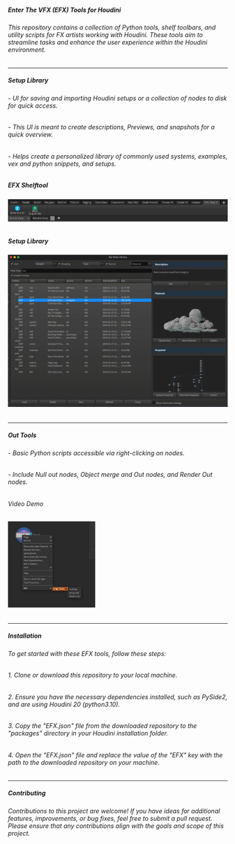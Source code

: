 ##### Enter The VFX (EFX) Tools for Houdini

###### This repository contains a collection of Python tools, shelf toolbars, and utility scripts for FX artists working with Houdini. These tools aim to streamline tasks and enhance the user experience within the Houdini environment.

---

##### Setup Library
###### - UI for saving and importing Houdini setups or a collection of nodes to disk for quick access.
###### - This UI is meant to create descriptions, Previews, and snapshots for a quick overview.
###### - Helps create a personalized library of commonly used systems, examples, vex and python snippets, and setups.

##### *EFX Shelftool*

###### <img src="https://github.com/Th3Disasterpiece/EFX/blob/master/config/thumbnails/snipUIShelftool_snapshot.png" alt="SnipUI Shelftool" width="600">

##### *Setup Library*

###### <img src="https://github.com/Th3Disasterpiece/EFX/blob/a66d58fcd3849bd4b44574d059d21d4e3335d971/config/thumbnails/setupLib.gif" alt="Write SnipUI" width="600">

---

##### Out Tools
###### - Basic Python scripts accessible via right-clicking on nodes.
###### - Include Null out nodes, Object merge and Out nodes, and Render Out nodes.

###### Video Demo

###### [<img src="https://github.com/Th3Disasterpiece/EFX/blob/master/config/thumbnails/out_tools_snapshot.png" width="200">](https://vimeo.com/653346110)

---

##### Installation
###### To get started with these EFX tools, follow these steps:
###### 1. Clone or download this repository to your local machine.
###### 2. Ensure you have the necessary dependencies installed, such as PySide2, and are using Houdini 20 (python3.10).
###### 3. Copy the "EFX.json" file from the downloaded repository to the "packages" directory in your Houdini installation folder.
###### 4. Open the "EFX.json" file and replace the value of the "EFX" key with the path to the downloaded repository on your machine.

---

##### Contributing
###### Contributions to this project are welcome! If you have ideas for additional features, improvements, or bug fixes, feel free to submit a pull request. Please ensure that any contributions align with the goals and scope of this project.
